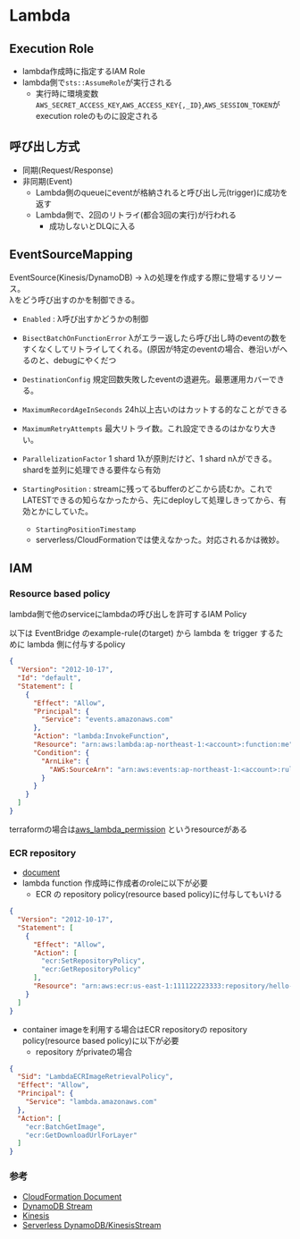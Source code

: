 # Lambda

## Execution Role

* lambda作成時に指定するIAM Role
* lambda側で`sts::AssumeRole`が実行される
  * 実行時に環境変数`AWS_SECRET_ACCESS_KEY`,`AWS_ACCESS_KEY{,_ID}`,`AWS_SESSION_TOKEN`がexecution roleのものに設定される

## 呼び出し方式

* 同期(Request/Response)
* 非同期(Event)
  * Lambda側のqueueにeventが格納されると呼び出し元(trigger)に成功を返す
  * Lambda側で、2回のリトライ(都合3回の実行)が行われる
    * 成功しないとDLQに入る

## EventSourceMapping

EventSource(Kinesis/DynamoDB) -> λの処理を作成する際に登場するリソース。  
λをどう呼び出すのかを制御できる。

* `Enabled` : λ呼び出すかどうかの制御

* `BisectBatchOnFunctionError` λがエラー返したら呼び出し時のeventの数をすくなくしてリトライしてくれる。(原因が特定のeventの場合、巻沿いがへるのと、debugにやくだつ
* `DestinationConfig` 規定回数失敗したeventの退避先。最悪運用カバーできる。
* `MaximumRecordAgeInSeconds` 24h以上古いのはカットする的なことができる
* `MaximumRetryAttempts` 最大リトライ数。これ設定できるのはかなり大きい。
* `ParallelizationFactor` 1 shard 1λが原則だけど、1 shard nλができる。 shardを並列に処理できる要件なら有効
* `StartingPosition` : streamに残ってるbufferのどこから読むか。これでLATESTできるの知らなかったから、先にdeployして処理しきってから、有効とかにしていた。
    * `StartingPositionTimestamp`
    * serverless/CloudFormationでは使えなかった。対応されるかは微妙。

## IAM

### Resource based policy

lambda側で他のserviceにlambdaの呼び出しを許可するIAM Policy

以下は EventBridge のexample-rule(のtarget) から lambda を trigger するために lambda 側に付与するpolicy
```json
{
  "Version": "2012-10-17",
  "Id": "default",
  "Statement": [
    {
      "Effect": "Allow",
      "Principal": {
        "Service": "events.amazonaws.com"
      },
      "Action": "lambda:InvokeFunction",
      "Resource": "arn:aws:lambda:ap-northeast-1:<account>:function:me",
      "Condition": {
        "ArnLike": {
          "AWS:SourceArn": "arn:aws:events:ap-northeast-1:<account>:rule/example-rule"
        }
      }
    }
  ]
}
```

terraformの場合は[aws_lambda_permission](https://registry.terraform.io/providers/hashicorp/aws/latest/docs/resources/lambda_permission) というresourceがある

### ECR repository

* [document](https://docs.aws.amazon.com/lambda/latest/dg/images-create.html#gettingstarted-images-permissions)
* lambda function 作成時に作成者のroleに以下が必要
  * ECR の repository policy(resource based policy)に付与してもいける

```json
{
  "Version": "2012-10-17",
  "Statement": [
    {
      "Effect": "Allow",
      "Action": [
        "ecr:SetRepositoryPolicy",
        "ecr:GetRepositoryPolicy"
      ],
      "Resource": "arn:aws:ecr:us-east-1:111122223333:repository/hello-world"
    }
  ]
}
```

* container imageを利用する場合はECR repositoryの repository policy(resource based policy)に以下が必要
  * repository がprivateの場合

```json
{
  "Sid": "LambdaECRImageRetrievalPolicy",
  "Effect": "Allow",
  "Principal": {
    "Service": "lambda.amazonaws.com"
  },
  "Action": [
    "ecr:BatchGetImage",
    "ecr:GetDownloadUrlForLayer"
  ]
}  
```

### 参考
* [CloudFormation Document](https://docs.aws.amazon.com/AWSCloudFormation/latest/UserGuide/aws-resource-lambda-eventsourcemapping.html#cfn-lambda-eventsourcemapping-destinationconfig)
* [DynamoDB Stream](https://docs.aws.amazon.com/lambda/latest/dg/with-ddb.html#services-dynamodb-eventsourcemapping)
* [Kinesis](https://docs.aws.amazon.com/lambda/latest/dg/with-kinesis.html#services-kinesis-eventsourcemapping)
* [Serverless DynamoDB/KinesisStream](https://www.serverless.com/framework/docs/providers/aws/events/streams/)
